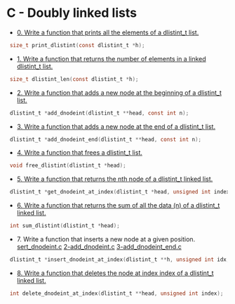# C - Doubly linked lists

- [0. Write a function that prints all the elements of a dlistint_t list.](int_dlistint.c)
```c
 size_t print_dlistint(const dlistint_t *h);
```

- [1. Write a function that returns the number of elements in a linked dlistint_t list.](istint_len.c)
```c
 size_t dlistint_len(const dlistint_t *h);
```

- [2. Write a function that adds a new node at the beginning of a dlistint_t list.](d_dnodeint.c)
```c
 dlistint_t *add_dnodeint(dlistint_t **head, const int n);
```

- [3. Write a function that adds a new node at the end of a dlistint_t list.](d_dnodeint_end.c)
```c
 dlistint_t *add_dnodeint_end(dlistint_t **head, const int n);
```

- [4. Write a function that frees a dlistint_t list.](ee_dlistint.c)
```c
 void free_dlistint(dlistint_t *head);
```

- [5. Write a function that returns the nth node of a dlistint_t linked list.](t_dnodeint.c)
```c
 dlistint_t *get_dnodeint_at_index(dlistint_t *head, unsigned int index);
```

- [6. Write a function that returns the sum of all the data (n) of a dlistint_t linked list.](m_dlistint.c)
```c
 int sum_dlistint(dlistint_t *head);
```

- 7\. Write a function that inserts a new node at a given position. [sert_dnodeint.c](sert_dnodeint.c) [2-add_dnodeint.c](2-add_dnodeint.c) [3-add_dnodeint_end.c](3-add_dnodeint_end.c)
```c
 dlistint_t *insert_dnodeint_at_index(dlistint_t **h, unsigned int idx, int n);
```

- [8. Write a function that deletes the node at index index of a dlistint_t linked list.](lete_dnodeint.c)
```c
 int delete_dnodeint_at_index(dlistint_t **head, unsigned int index);
```
